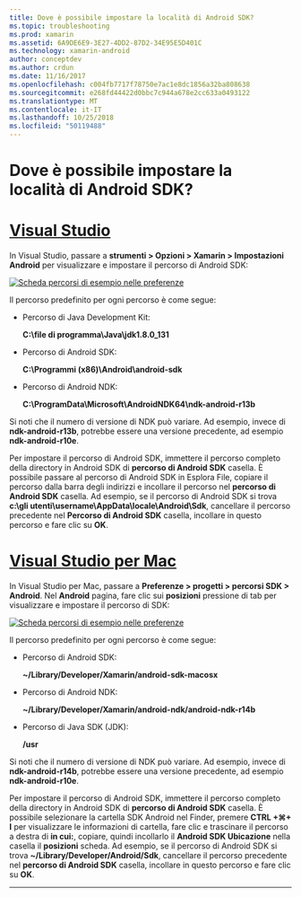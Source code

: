 ```yaml
---
title: Dove è possibile impostare la località di Android SDK?
ms.topic: troubleshooting
ms.prod: xamarin
ms.assetid: 6A9DE6E9-3E27-4DD2-87D2-34E95E5D401C
ms.technology: xamarin-android
author: conceptdev
ms.author: crdun
ms.date: 11/16/2017
ms.openlocfilehash: c004fb7717f78750e7ac1e8dc1856a32ba808638
ms.sourcegitcommit: e268fd44422d0bbc7c944a678e2cc633a0493122
ms.translationtype: MT
ms.contentlocale: it-IT
ms.lasthandoff: 10/25/2018
ms.locfileid: "50119488"
---
```

# <a name="where-can-i-set-my-android-sdk-locations"></a>Dove è possibile impostare la località di Android SDK?

# <a name="visual-studiotabwindows"></a>[Visual Studio](#tab/windows)

In Visual Studio, passare a **strumenti > Opzioni > Xamarin > Impostazioni Android** per visualizzare e impostare il percorso di Android SDK:

[![Scheda percorsi di esempio nelle preferenze](android-sdk-location-images/win/01-locations-sml.png)](android-sdk-location-images/win/01-locations.png#lightbox)

Il percorso predefinito per ogni percorso è come segue:

- Percorso di Java Development Kit: 

    **C:\\file di programma\\Java\\jdk1.8.0_131**

- Percorso di Android SDK: 

    **C:\\Programmi (x86)\\Android\\android-sdk**

- Percorso di Android NDK: 

    **C:\\ProgramData\\Microsoft\\AndroidNDK64\\ndk-android-r13b**

Si noti che il numero di versione di NDK può variare. Ad esempio, invece di **ndk-android-r13b**, potrebbe essere una versione precedente, ad esempio **ndk-android-r10e**.

Per impostare il percorso di Android SDK, immettere il percorso completo della directory in Android SDK di **percorso di Android SDK** casella. È possibile passare al percorso di Android SDK in Esplora File, copiare il percorso dalla barra degli indirizzi e incollare il percorso nel **percorso di Android SDK** casella.
Ad esempio, se il percorso di Android SDK si trova **c:\\gli utenti\\username\\AppData\\locale\\Android\\Sdk**, cancellare il percorso precedente nel  **Percorso di Android SDK** casella, incollare in questo percorso e fare clic su **OK**.

# <a name="visual-studio-for-mactabmacos"></a>[Visual Studio per Mac](#tab/macos)

In Visual Studio per Mac, passare a **Preferenze > progetti > percorsi SDK > Android**. Nel **Android** pagina, fare clic sui **posizioni** pressione di tab per visualizzare e impostare il percorso di SDK:

[![Scheda percorsi di esempio nelle preferenze](android-sdk-location-images/mac/01-locations-sml.png)](android-sdk-location-images/mac/01-locations.png#lightbox)

Il percorso predefinito per ogni percorso è come segue:

- Percorso di Android SDK: 

    **~/Library/Developer/Xamarin/android-sdk-macosx**

- Percorso di Android NDK: 

    **~/Library/Developer/Xamarin/android-ndk/android-ndk-r14b**

- Percorso di Java SDK (JDK): 

    **/usr**

Si noti che il numero di versione di NDK può variare. Ad esempio, invece di **ndk-android-r14b**, potrebbe essere una versione precedente, ad esempio **ndk-android-r10e**.

Per impostare il percorso di Android SDK, immettere il percorso completo della directory in Android SDK di **percorso di Android SDK** casella. È possibile selezionare la cartella SDK Android nel Finder, premere **CTRL +&#8984;+ I** per visualizzare le informazioni di cartella, fare clic e trascinare il percorso a destra di **in cui:**, copiare, quindi incollarlo il **Android SDK Ubicazione** nella casella il **posizioni** scheda. Ad esempio, se il percorso di Android SDK si trova **~/Library/Developer/Android/Sdk**, cancellare il percorso precedente nel **percorso di Android SDK** casella, incollare in questo percorso e fare clic su **OK**.

-----
